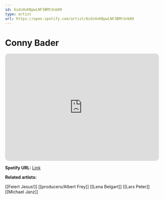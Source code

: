 ```yaml
---
id: 6idcHvKBpwLNF3BMt3nb89
type: artist
url: https://open.spotify.com/artist/6idcHvKBpwLNF3BMt3nb89
---
```

# Conny Bader

<iframe style="border-radius:12px" src="https://open.spotify.com/embed/artist/6idcHvKBpwLNF3BMt3nb89" width="100%" height="352" frameBorder="0" allowfullscreen="" allow="autoplay; clipboard-write; encrypted-media; fullscreen; picture-in-picture" loading="lazy"></iframe>

**Spotify URL:** [Link](https://open.spotify.com/artist/6idcHvKBpwLNF3BMt3nb89)

**Related artists:**

[[Feiert Jesus!]]
[[producers/Albert Frey]]
[[Lena Belgart]]
[[Lars Peter]]
[[Michael Janz]]
